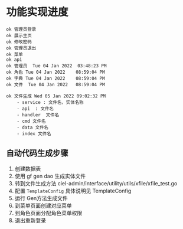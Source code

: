 # 功能实现进度

```text
ok 管理员登录 
ok 展示主页 
ok 修改密码	 
ok 管理员退出 
ok 菜单
ok api
ok 管理员  Tue 04 Jan 2022	 03:48:23 PM	
ok 角色 Tue 04 Jan 2022	 08:59:04 PM	
ok 字典 Tue 04 Jan 2022	 08:59:04 PM	
ok 文件  Tue 04 Jan 2022	 08:59:04 PM	

ok 文件生成 Wed 05 Jan 2022	09:02:32 PM	
    - service : 文件名，实体名称
    - api  : 文件名 
    - handler  文件名
    - cmd 文件名
    - data 文件名
    - index 文件名 
```

## 自动代码生成步骤

1. 创建数据表
2. 使用 gf gen dao 生成实体文件
3. 转到文件生成方法 ciel-admin/interface/utility/utils/xfile/xfile_test.go
4. 配置 `TemplateConfig`  具体说明见 TemplateConfig
5. 运行 Gen方法生成文件
6. 到菜单页面创建对应菜单
7. 到角色页面分配角色菜单权限
8. 退出重新登录